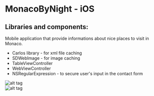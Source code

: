 <h1> MonacoByNight - iOS 
</h1>

<h2>Libraries and components:</h2>

<p>Mobile application that provide informations about nice places to visit in Monaco. </p> 

<ul>
<li>Carlos library - for xml file caching</li>
<li>SDWebImage - for image caching</li>
<li>TableViewController</li>
<li>WebViewController</li>
<li>NSRegularExpression - to secure user's input in the contact form </li>
</ul>

![alt tag](https://github.com/sofianeOuafir/iOSSwiftUniProject4/blob/master/iosProjectUni4-home.png?raw=true)
</br>
![alt tag](https://github.com/sofianeOuafir/iOSSwiftUniProject4/blob/master/iosProjectUni4-form.png?raw=true)



